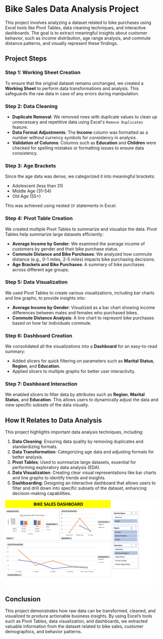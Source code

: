 # Bike Sales Data Analysis Project
This project involves analyzing a dataset related to bike purchases using Excel tools like Pivot Tables, data cleaning techniques, and interactive dashboards. The goal is to extract meaningful insights about customer behavior, such as income distribution, age range analysis, and commute distance patterns, and visually represent these findings.

## Project Steps

### Step 1: Working Sheet Creation
To ensure that the original dataset remains unchanged, we created a **Working Sheet** to perform data transformations and analysis. This safeguards the raw data in case of any errors during manipulation.

### Step 2: Data Cleaning
- **Duplicate Removal**: We removed rows with duplicate values to clean up unnecessary and repetitive data using Excel's `Remove Duplicates` feature.
- **Data Format Adjustments**: The **Income** column was formatted as a number without currency symbols for consistency in analysis.
- **Validation of Columns**: Columns such as **Education** and **Children** were checked for spelling mistakes or formatting issues to ensure data consistency.

### Step 3: Age Brackets
Since the age data was dense, we categorized it into meaningful brackets:
- Adolescent (less than 31)
- Middle Age (31–54)
- Old Age (55+)

This was achieved using nested `IF` statements in Excel.

### Step 4: Pivot Table Creation
We created multiple Pivot Tables to summarize and visualize the data. Pivot Tables help summarize large datasets efficiently:
- **Average Income by Gender**: We examined the average income of customers by gender and their bike purchase status.
- **Commute Distance and Bike Purchases**: We analyzed how commute distance (e.g., 0-1 miles, 2-5 miles) impacts bike purchasing decisions.
- **Age Brackets and Bike Purchases**: A summary of bike purchases across different age groups.

### Step 5: Data Visualization
We used Pivot Tables to create various visualizations, including bar charts and line graphs, to provide insights into:
- **Average Income by Gender**: Visualized as a bar chart showing income differences between males and females who purchased bikes.
- **Commute Distance Analysis**: A line chart to represent bike purchases based on how far individuals commute.

### Step 6: Dashboard Creation
We consolidated all the visualizations into a **Dashboard** for an easy-to-read summary:
- Added slicers for quick filtering on parameters such as **Marital Status**, **Region**, and **Education**.
- Applied slicers to multiple graphs for better user interactivity.

### Step 7: Dashboard Interaction
We enabled slicers to filter data by attributes such as **Region**, **Marital Status**, and **Education**. This allows users to dynamically adjust the data and view specific subsets of the data visually.

## How It Relates to Data Analysis
This project highlights important data analysis techniques, including:
1. **Data Cleaning**: Ensuring data quality by removing duplicates and standardizing formats.
2. **Data Transformation**: Categorizing age data and adjusting formats for better analysis.
3. **Pivot Tables**: Used to summarize large datasets, essential for performing exploratory data analysis (EDA).
4. **Data Visualization**: Creating clear visual representations like bar charts and line graphs to identify trends and insights.
5. **Dashboarding**: Designing an interactive dashboard that allows users to filter and drill down into specific subsets of the dataset, enhancing decision-making capabilities.

![Bikes Sales Dashboard](./Data-Analytics/Bike-Data-Analysis-image.png "Bikes Sales Dashboard")

## Conclusion
This project demonstrates how raw data can be transformed, cleaned, and visualized to produce actionable business insights. By using Excel’s tools such as Pivot Tables, data visualization, and dashboards, we extracted valuable information from the dataset related to bike sales, customer demographics, and behavior patterns.
